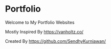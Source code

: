 # Portfolio
Welcome to My Portfolio Websites

Mostly Inspired By https://vanholtz.co/

Created By https://github.com/SendhyKurniawan/
